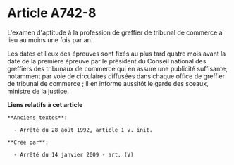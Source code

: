 # Article A742-8

L'examen d'aptitude à la profession de greffier de tribunal de commerce a lieu au moins une fois par an.

Les dates et lieux des épreuves sont fixés au plus tard quatre mois avant la date de la première épreuve par le président du
Conseil national des greffiers des tribunaux de commerce qui en assure une publicité suffisante, notamment par voie de
circulaires diffusées dans chaque office de greffier de tribunal de commerce ; il en informe aussitôt le garde des sceaux,
ministre de la justice.

**Liens relatifs à cet article**

	**Anciens textes**:

	  - Arrêté du 28 août 1992, article 1 v. init.

	**Créé par**:

	  - Arrêté du 14 janvier 2009 - art. (V)
